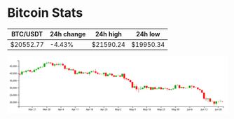 # Bitcoin Stats

BTC/USDT|24h change|24h high|24h low|
|---|---|---|---|
|$20552.77|-4.43%|$21590.24|$19950.34|

<img src="./chart.svg">
